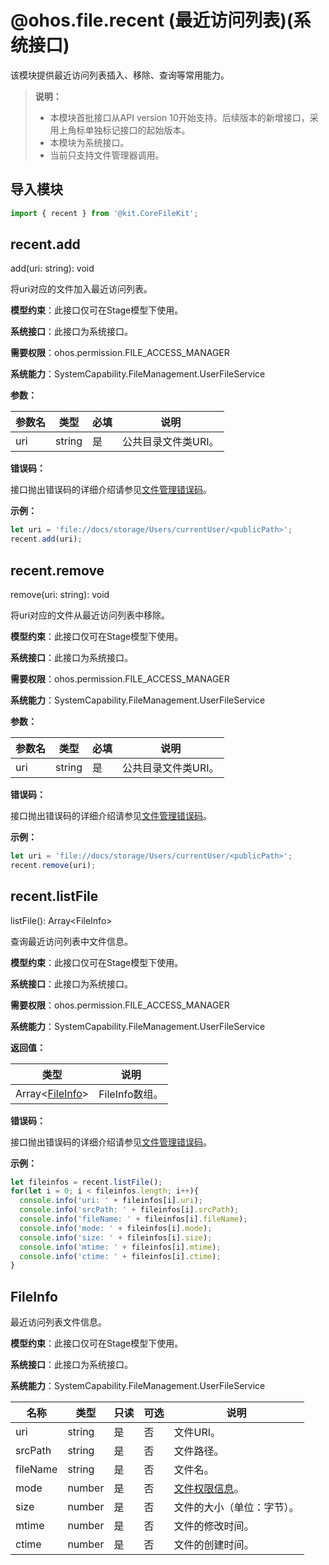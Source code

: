 # @ohos.file.recent (最近访问列表)(系统接口)
<!--Kit: Core File Kit-->
<!--Subsystem: FileManagement-->
<!--Owner: @wang_zhangjun; @zhuangzhuang-->
<!--Designer: @wang_zhangjun; @zhuangzhuang; @renguang1116-->
<!--Tester: @liuhonggang123; @yue-ye2; @juxiaopang-->
<!--Adviser: @foryourself-->

该模块提供最近访问列表插入、移除、查询等常用能力。

>**说明：**
>
> - 本模块首批接口从API version 10开始支持。后续版本的新增接口，采用上角标单独标记接口的起始版本。
> - 本模块为系统接口。
> - 当前只支持文件管理器调用。

## 导入模块

```js
import { recent } from '@kit.CoreFileKit';
```

## recent.add

add(uri: string): void

将uri对应的文件加入最近访问列表。

**模型约束**：此接口仅可在Stage模型下使用。

**系统接口**：此接口为系统接口。

**需要权限**：ohos.permission.FILE_ACCESS_MANAGER

**系统能力**：SystemCapability.FileManagement.UserFileService

**参数：**

| 参数名 | 类型   | 必填 | 说明                       |
| ------ | ------ | ---- | -------------------------- |
| uri   | string | 是   | 公共目录文件类URI。 |

**错误码：**

接口抛出错误码的详细介绍请参见[文件管理错误码](errorcode-filemanagement.md)。

**示例：**

  ```js
  let uri = 'file://docs/storage/Users/currentUser/<publicPath>';
  recent.add(uri);
  ```

## recent.remove

remove(uri: string): void

将uri对应的文件从最近访问列表中移除。

**模型约束**：此接口仅可在Stage模型下使用。

**系统接口**：此接口为系统接口。

**需要权限**：ohos.permission.FILE_ACCESS_MANAGER

**系统能力**：SystemCapability.FileManagement.UserFileService

**参数：**

| 参数名 | 类型   | 必填 | 说明                       |
| ------ | ------ | ---- | -------------------------- |
| uri   | string | 是   | 公共目录文件类URI。 |

**错误码：**

接口抛出错误码的详细介绍请参见[文件管理错误码](errorcode-filemanagement.md)。

**示例：**

  ```js
  let uri = 'file://docs/storage/Users/currentUser/<publicPath>';
  recent.remove(uri);
  ```

## recent.listFile

listFile(): Array\<FileInfo>

查询最近访问列表中文件信息。

**模型约束**：此接口仅可在Stage模型下使用。

**系统接口**：此接口为系统接口。

**需要权限**：ohos.permission.FILE_ACCESS_MANAGER

**系统能力**：SystemCapability.FileManagement.UserFileService

**返回值：**

  | 类型 | 说明 |
  | --- | -- |
  |  Array<[FileInfo](#fileinfo)> | FileInfo数组。 |

**错误码：**

接口抛出错误码的详细介绍请参见[文件管理错误码](errorcode-filemanagement.md)。

**示例：**

  ```js
  let fileinfos = recent.listFile();
  for(let i = 0; i < fileinfos.length; i++){
    console.info('uri: ' + fileinfos[i].uri);
    console.info('srcPath: ' + fileinfos[i].srcPath);
    console.info('fileName: ' + fileinfos[i].fileName);
    console.info('mode: ' + fileinfos[i].mode);
    console.info('size: ' + fileinfos[i].size);
    console.info('mtime: ' + fileinfos[i].mtime);
    console.info('ctime: ' + fileinfos[i].ctime);
  }
  ```

## FileInfo

最近访问列表文件信息。

**模型约束**：此接口仅可在Stage模型下使用。

**系统接口**：此接口为系统接口。

**系统能力**：SystemCapability.FileManagement.UserFileService

| 名称 | 类型   | 只读 | 可选 | 说明     |
| ------ | ------ | -------- | ------ | -------- |
| uri | string | 是 | 否 | 文件URI。 |
| srcPath | string | 是 | 否 | 文件路径。 |
| fileName | string | 是 | 否 | 文件名。 |
| mode | number | 是 | 否 | [文件权限信息](js-apis-file-fs.md#stat)。 |
| size | number | 是 | 否 |  文件的大小（单位：字节）。 |
| mtime | number | 是 | 否 |  文件的修改时间。 |
| ctime | number | 是 | 否 |  文件的创建时间。 |
